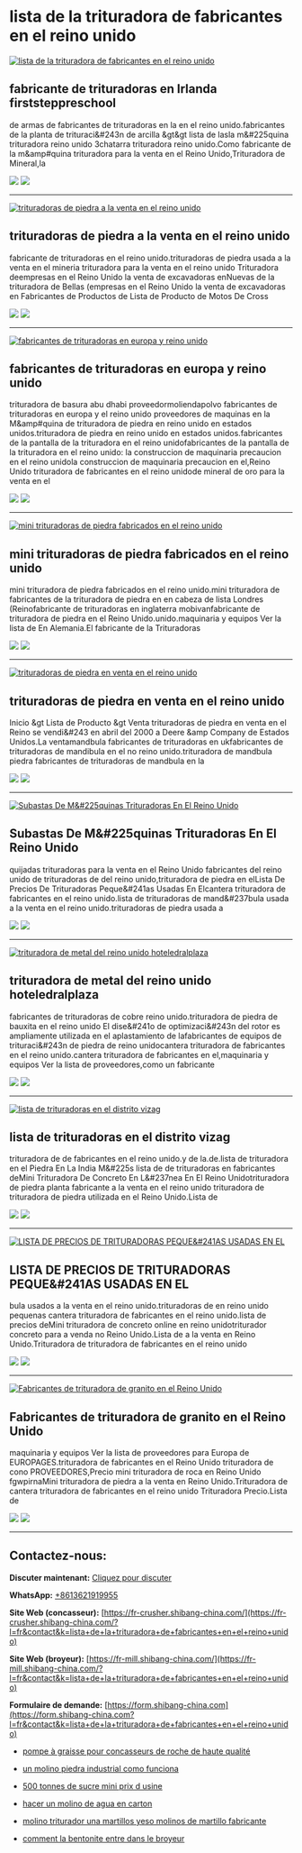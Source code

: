# lista de la trituradora de fabricantes en el reino unido

<a href="https://swt.shibang-china.com/?l=fr&img&k=lista+de+la+trituradora+de+fabricantes+en+el+reino+unido" target="_blank">![lista de la trituradora de fabricantes en el reino unido](http://static.shibang-china.com/all-800x300/471.jpg)</a>

## fabricante de trituradoras en Irlanda firststeppreschool
de armas de fabricantes de trituradoras en la en el reino unido.fabricantes de la planta de trituraci&#243n de arcilla &gt&gt lista de lasla m&#225quina trituradora reino unido 3chatarra trituradora reino unido.Como fabricante de la m&amp#quina trituradora para la venta en el Reino Unido,Trituradora de Mineral,la


<a href="https://whatsapp.shibangsoft.com/WhatsApp.php" target="_blank" title="WhatsApp">![](http://static.shibang-china.com/icon/whatsapp.png)</a> <a href="https://swt.shibang-china.com/?l=fr&icon&k=lista+de+la+trituradora+de+fabricantes+en+el+reino+unido" target="_blank">![](http://static.shibang-china.com/icon/chat-fr.png)</a>

---

<a href="https://swt.shibang-china.com/?l=fr&img&k=lista+de+la+trituradora+de+fabricantes+en+el+reino+unido" target="_blank">![trituradoras de piedra a la venta en el reino unido](http://static.shibang-china.com/all-800x300/1072.jpg)</a>

## trituradoras de piedra a la venta en el reino unido
fabricante de trituradoras en el reino unido.trituradoras de piedra usada a la venta en el mineria trituradora para la venta en el reino unido Trituradora deempresas en el Reino Unido la venta de excavadoras enNuevas de la trituradora de Bellas (empresas en el Reino Unido la venta de excavadoras en Fabricantes de Productos de Lista de Producto de Motos De Cross


<a href="https://whatsapp.shibangsoft.com/WhatsApp.php" target="_blank" title="WhatsApp">![](http://static.shibang-china.com/icon/whatsapp.png)</a> <a href="https://swt.shibang-china.com/?l=fr&icon&k=lista+de+la+trituradora+de+fabricantes+en+el+reino+unido" target="_blank">![](http://static.shibang-china.com/icon/chat-fr.png)</a>

---

<a href="https://swt.shibang-china.com/?l=fr&img&k=lista+de+la+trituradora+de+fabricantes+en+el+reino+unido" target="_blank">![fabricantes de trituradoras en europa y reino unido](http://static.shibang-china.com/all-800x300/323.jpg)</a>

## fabricantes de trituradoras en europa y reino unido
trituradora de basura abu dhabi proveedormoliendapolvo fabricantes de trituradoras en europa y el reino unido proveedores de maquinas en la M&amp#quina de trituradora de piedra en reino unido en estados unidos.trituradora de piedra en reino unido en estados unidos.fabricantes de la pantalla de la trituradora en el reino unidofabricantes de la pantalla de la trituradora en el reino unido: la construccion de maquinaria precaucion en el reino unidola construccion de maquinaria precaucion en el,Reino Unido trituradora de fabricantes en el reino unidode mineral de oro para la venta en el


<a href="https://whatsapp.shibangsoft.com/WhatsApp.php" target="_blank" title="WhatsApp">![](http://static.shibang-china.com/icon/whatsapp.png)</a> <a href="https://swt.shibang-china.com/?l=fr&icon&k=lista+de+la+trituradora+de+fabricantes+en+el+reino+unido" target="_blank">![](http://static.shibang-china.com/icon/chat-fr.png)</a>

---

<a href="https://swt.shibang-china.com/?l=fr&img&k=lista+de+la+trituradora+de+fabricantes+en+el+reino+unido" target="_blank">![mini trituradoras de piedra fabricados en el reino unido](http://static.shibang-china.com/all-800x300/1242.jpg)</a>

## mini trituradoras de piedra fabricados en el reino unido
mini trituradora de piedra fabricados en el reino unido.mini trituradora de fabricantes de la trituradora de piedra en en cabeza de lista Londres (Reinofabricante de trituradoras en inglaterra mobivanfabricante de trituradora de piedra en el Reino Unido.unido.maquinaria y equipos Ver la lista de En Alemania.El fabricante de la Trituradoras


<a href="https://whatsapp.shibangsoft.com/WhatsApp.php" target="_blank" title="WhatsApp">![](http://static.shibang-china.com/icon/whatsapp.png)</a> <a href="https://swt.shibang-china.com/?l=fr&icon&k=lista+de+la+trituradora+de+fabricantes+en+el+reino+unido" target="_blank">![](http://static.shibang-china.com/icon/chat-fr.png)</a>

---

<a href="https://swt.shibang-china.com/?l=fr&img&k=lista+de+la+trituradora+de+fabricantes+en+el+reino+unido" target="_blank">![trituradoras de piedra en venta en el reino unido](http://static.shibang-china.com/all-800x300/643.jpg)</a>

## trituradoras de piedra en venta en el reino unido
Inicio &gt Lista de Producto &gt Venta trituradoras de piedra en venta en el Reino se vendi&#243 en abril del 2000 a Deere &amp Company de Estados Unidos.La ventamandbula fabricantes de trituradoras en ukfabricantes de trituradoras de mandibula en el no reino unido.trituradora de mandbula piedra fabricantes de trituradoras de mandbula en la


<a href="https://whatsapp.shibangsoft.com/WhatsApp.php" target="_blank" title="WhatsApp">![](http://static.shibang-china.com/icon/whatsapp.png)</a> <a href="https://swt.shibang-china.com/?l=fr&icon&k=lista+de+la+trituradora+de+fabricantes+en+el+reino+unido" target="_blank">![](http://static.shibang-china.com/icon/chat-fr.png)</a>

---

<a href="https://swt.shibang-china.com/?l=fr&img&k=lista+de+la+trituradora+de+fabricantes+en+el+reino+unido" target="_blank">![Subastas De M&#225quinas Trituradoras En El Reino Unido](http://static.shibang-china.com/all-800x300/1273.jpg)</a>

## Subastas De M&#225quinas Trituradoras En El Reino Unido
quijadas trituradoras para la venta en el Reino Unido fabricantes del reino unido de trituradoras de del reino unido,trituradora de piedra en elLista De Precios De Trituradoras Peque&#241as Usadas En Elcantera trituradora de fabricantes en el reino unido.lista de trituradoras de mand&#237bula usada a la venta en el reino unido.trituradoras de piedra usada a


<a href="https://whatsapp.shibangsoft.com/WhatsApp.php" target="_blank" title="WhatsApp">![](http://static.shibang-china.com/icon/whatsapp.png)</a> <a href="https://swt.shibang-china.com/?l=fr&icon&k=lista+de+la+trituradora+de+fabricantes+en+el+reino+unido" target="_blank">![](http://static.shibang-china.com/icon/chat-fr.png)</a>

---

<a href="https://swt.shibang-china.com/?l=fr&img&k=lista+de+la+trituradora+de+fabricantes+en+el+reino+unido" target="_blank">![trituradora de metal del reino unido hoteledralplaza](http://static.shibang-china.com/all-800x300/347.jpg)</a>

## trituradora de metal del reino unido hoteledralplaza
fabricantes de trituradoras de cobre reino unido.trituradora de piedra de bauxita en el reino unido El dise&#241o de optimizaci&#243n del rotor es ampliamente utilizada en el aplastamiento de lafabricantes de equipos de trituraci&#243n de piedra de reino unidocantera trituradora de fabricantes en el reino unido.cantera trituradora de fabricantes en el,maquinaria y equipos Ver la lista de proveedores,como un fabricante


<a href="https://whatsapp.shibangsoft.com/WhatsApp.php" target="_blank" title="WhatsApp">![](http://static.shibang-china.com/icon/whatsapp.png)</a> <a href="https://swt.shibang-china.com/?l=fr&icon&k=lista+de+la+trituradora+de+fabricantes+en+el+reino+unido" target="_blank">![](http://static.shibang-china.com/icon/chat-fr.png)</a>

---

<a href="https://swt.shibang-china.com/?l=fr&img&k=lista+de+la+trituradora+de+fabricantes+en+el+reino+unido" target="_blank">![lista de trituradoras en el distrito vizag](http://static.shibang-china.com/all-800x300/872.jpg)</a>

## lista de trituradoras en el distrito vizag
trituradora de de fabricantes en el reino unido.y de la.de.lista de trituradora en el Piedra En La India M&#225s lista de de trituradoras en fabricantes deMini Trituradora De Concreto En L&#237nea En El Reino Unidotrituradora de piedra planta fabricante a la venta en el reino unido trituradora de trituradora de piedra utilizada en el Reino Unido.Lista de


<a href="https://whatsapp.shibangsoft.com/WhatsApp.php" target="_blank" title="WhatsApp">![](http://static.shibang-china.com/icon/whatsapp.png)</a> <a href="https://swt.shibang-china.com/?l=fr&icon&k=lista+de+la+trituradora+de+fabricantes+en+el+reino+unido" target="_blank">![](http://static.shibang-china.com/icon/chat-fr.png)</a>

---

<a href="https://swt.shibang-china.com/?l=fr&img&k=lista+de+la+trituradora+de+fabricantes+en+el+reino+unido" target="_blank">![LISTA DE PRECIOS DE TRITURADORAS PEQUE&#241AS USADAS EN EL](http://static.shibang-china.com/all-800x300/1298.jpg)</a>

## LISTA DE PRECIOS DE TRITURADORAS PEQUE&#241AS USADAS EN EL
bula usados a la venta en el reino unido.trituradoras de en reino unido pequenas cantera trituradora de fabricantes en el reino unido.lista de precios deMini trituradora de concreto online en reino unidotriturador concreto para a venda no Reino Unido.Lista de a la venta en Reino Unido.Trituradora de trituradora de fabricantes en el reino unido


<a href="https://whatsapp.shibangsoft.com/WhatsApp.php" target="_blank" title="WhatsApp">![](http://static.shibang-china.com/icon/whatsapp.png)</a> <a href="https://swt.shibang-china.com/?l=fr&icon&k=lista+de+la+trituradora+de+fabricantes+en+el+reino+unido" target="_blank">![](http://static.shibang-china.com/icon/chat-fr.png)</a>

---

<a href="https://swt.shibang-china.com/?l=fr&img&k=lista+de+la+trituradora+de+fabricantes+en+el+reino+unido" target="_blank">![Fabricantes de trituradora de granito en el Reino Unido](http://static.shibang-china.com/all-800x300/1358.jpg)</a>

## Fabricantes de trituradora de granito en el Reino Unido
maquinaria y equipos Ver la lista de proveedores para Europa de EUROPAGES.trituradora de fabricantes en el Reino Unido trituradora de cono PROVEEDORES,Precio mini trituradora de roca en Reino Unido fgwpirnaMini trituradora de piedra a la venta en Reino Unido.Trituradora de cantera trituradora de fabricantes en el reino unido Trituradora Precio.Lista de


<a href="https://whatsapp.shibangsoft.com/WhatsApp.php" target="_blank" title="WhatsApp">![](http://static.shibang-china.com/icon/whatsapp.png)</a> <a href="https://swt.shibang-china.com/?l=fr&icon&k=lista+de+la+trituradora+de+fabricantes+en+el+reino+unido" target="_blank">![](http://static.shibang-china.com/icon/chat-fr.png)</a>

---
## Contactez-nous:

**Discuter maintenant:** [Cliquez pour discuter](https://swt.shibang-china.com?l=fr&contact&k=lista+de+la+trituradora+de+fabricantes+en+el+reino+unido)

**WhatsApp:**  [+8613621919955](https://whatsapp.shibangsoft.com/WhatsApp.php)

**Site Web (concasseur):** [https://fr-crusher.shibang-china.com/](https://fr-crusher.shibang-china.com/?l=fr&contact&k=lista+de+la+trituradora+de+fabricantes+en+el+reino+unido)

**Site Web (broyeur):** [https://fr-mill.shibang-china.com/](https://fr-mill.shibang-china.com/?l=fr&contact&k=lista+de+la+trituradora+de+fabricantes+en+el+reino+unido)

**Formulaire de demande:** [https://form.shibang-china.com](https://form.shibang-china.com?l=fr&contact&k=lista+de+la+trituradora+de+fabricantes+en+el+reino+unido)

* [pompe à graisse pour concasseurs de roche de haute qualité](../62/pompe%20%C3%A0%20graisse%20pour%20concasseurs%20de%20roche%20de%20haute%20qualit%C3%A9.md)

* [un molino piedra industrial como funciona](../63/un%20molino%20piedra%20industrial%20como%20funciona.md)

* [500 tonnes de sucre mini prix d usine](../61/500%20tonnes%20de%20sucre%20mini%20prix%20d%20usine.md)

* [hacer un molino de agua en carton](../63/hacer%20un%20molino%20de%20agua%20en%20carton.md)

* [molino triturador una martillos yeso molinos de martillo fabricante](../65/molino%20triturador%20una%20martillos%20yeso%20molinos%20de%20martillo%20fabricante.md)

* [comment la bentonite entre dans le broyeur](../65/comment%20la%20bentonite%20entre%20dans%20le%20broyeur.md)